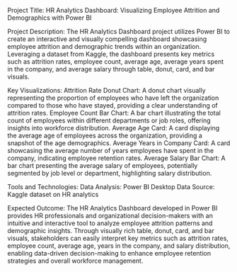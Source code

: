 Project Title: HR Analytics Dashboard: Visualizing Employee Attrition and Demographics with Power BI

Project Description:
The HR Analytics Dashboard project utilizes Power BI to create an interactive and visually compelling dashboard showcasing employee attrition and demographic trends within an organization. Leveraging a dataset from Kaggle, the dashboard presents key metrics such as attrition rates, employee count, average age, average years spent in the company, and average salary through table, donut, card, and bar visuals.

Key Visualizations:
Attrition Rate Donut Chart: A donut chart visually representing the proportion of employees who have left the organization compared to those who have stayed, providing a clear understanding of attrition rates.
Employee Count Bar Chart: A bar chart illustrating the total count of employees within different departments or job roles, offering insights into workforce distribution.
Average Age Card: A card displaying the average age of employees across the organization, providing a snapshot of the age demographics.
Average Years in Company Card: A card showcasing the average number of years employees have spent in the company, indicating employee retention rates.
Average Salary Bar Chart: A bar chart presenting the average salary of employees, potentially segmented by job level or department, highlighting salary distribution.


Tools and Technologies:
Data Analysis: Power BI Desktop
Data Source: Kaggle dataset on HR analytics


Expected Outcome:
The HR Analytics Dashboard developed in Power BI provides HR professionals and organizational decision-makers with an intuitive and interactive tool to analyze employee attrition patterns and demographic insights. Through visually rich table, donut, card, and bar visuals, stakeholders can easily interpret key metrics such as attrition rates, employee count, average age, years in the company, and salary distribution, enabling data-driven decision-making to enhance employee retention strategies and overall workforce management.
